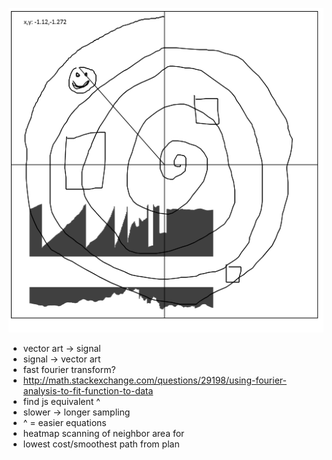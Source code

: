 ![example](https://github.com/olewhalehunter/mercurium/blob/master/polarexample.png?raw=true)

* vector art -> signal
* signal -> vector art
* fast fourier transform?
* http://math.stackexchange.com/questions/29198/using-fourier-analysis-to-fit-function-to-data
* find js equivalent ^ 
* slower -> longer sampling
* ^  = easier equations
* heatmap scanning of neighbor area for 
* lowest cost/smoothest path from plan